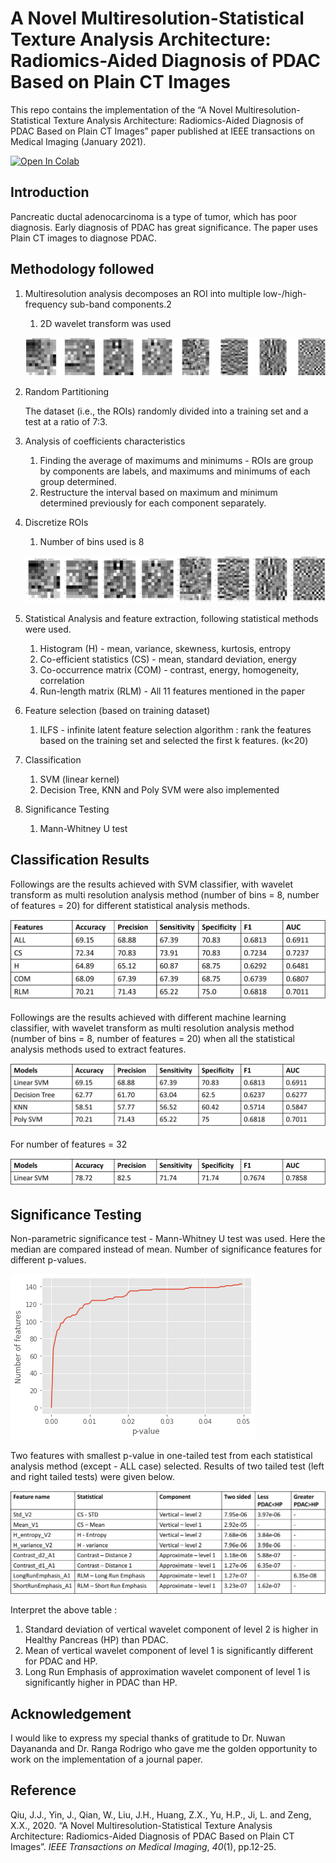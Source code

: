 # A Novel Multiresolution-Statistical Texture Analysis Architecture: Radiomics-Aided Diagnosis of PDAC Based on Plain CT Images

This repo contains the implementation of the “A Novel Multiresolution-Statistical Texture Analysis Architecture: Radiomics-Aided Diagnosis of PDAC Based on Plain CT Images” paper published at IEEE transactions on Medical Imaging (January 2021).

[![Open In Colab](https://colab.research.google.com/assets/colab-badge.svg)](https://colab.research.google.com/github/Mithunjha/PDAC_Prediction/blob/main/Implementation.ipynb)
## Introduction

Pancreatic ductal adenocarcinoma is a type of tumor, which has poor diagnosis. Early diagnosis of PDAC has great significance. The paper uses Plain CT images to diagnose PDAC. 

## Methodology followed

1. Multiresolution analysis decomposes an ROI into multiple low-/high-frequency sub-band components.2
    1. 2D wavelet transform was used
    
    ![im1.png](Images/im1.png)
    
2. Random Partitioning
    
    The dataset (i.e., the ROIs) randomly divided into a training set and a test at a ratio of 7:3.
    
3. Analysis of coefficients characteristics
    1. Finding the average of maximums and minimums - ROIs are group by components are labels, and maximums and minimums of each group determined. 
    2. Restructure the interval based on maximum and minimum determined previously for each component separately.
4. Discretize ROIs
    1. Number of bins used is 8
    
    ![12.png](Images/12.png)
    
5. Statistical Analysis and feature extraction, following statistical methods were used.
    1. Histogram (H) - mean, variance, skewness, kurtosis, entropy
    2. Co-efficient statistics (CS) - mean, standard deviation, energy
    3. Co-occurrence matrix (COM) - contrast, energy, homogeneity, correlation
    4. Run-length matrix (RLM) - All 11 features mentioned in the paper
6. Feature selection (based on training dataset)
    1. ILFS - infinite latent feature selection algorithm :  rank the features based on the training set and selected the first k features. (k<20)
7. Classification
    1. SVM (linear kernel) 
    2. Decision Tree, KNN and Poly SVM were also implemented
8. Significance Testing
    1. Mann-Whitney U test 

## Classification Results

Followings are the results achieved with SVM classifier, with wavelet transform as multi resolution analysis method (number of bins = 8, number of features = 20) for different statistical analysis methods.

![Picture1.png](Images/Picture1.png)

Followings are the results achieved with different machine learning classifier, with wavelet transform as multi resolution analysis method (number of bins = 8, number of features = 20) when all the statistical analysis methods used to extract features.

![Picture2.png](Images/Picture2.png)

For number of features = 32

![Picture3.png](Images/Picture3.png)

## Significance Testing

Non-parametric significance test - Mann-Whitney U test was used. Here the median are compared instead of mean. Number of significance features for different p-values.

![16.png](Images/16.png)

Two features with smallest p-value in one-tailed test from each statistical analysis method (except - ALL case) selected. Results of two tailed test (left and right tailed tests) were given below.

![Picture4.png](Images/Picture4.png)

Interpret the above table :

1. Standard deviation of vertical wavelet component of level 2 is higher in Healthy Pancreas (HP) than PDAC.
2. Mean of vertical wavelet component of level 1 is significantly different for PDAC and HP.
3. Long Run Emphasis of approximation wavelet component of level 1 is significantly higher in PDAC than HP.

## Acknowledgement

I would like to express my special thanks of gratitude to Dr. Nuwan Dayananda and Dr. Ranga Rodrigo who gave me the golden opportunity to work on the implementation of a journal paper.

## Reference

Qiu, J.J., Yin, J., Qian, W., Liu, J.H., Huang, Z.X., Yu, H.P., Ji, L. and Zeng, X.X., 2020. “A Novel Multiresolution-Statistical Texture Analysis Architecture: Radiomics-Aided Diagnosis of PDAC Based on Plain CT Images”. *IEEE Transactions on Medical Imaging*, *40*(1), pp.12-25.
